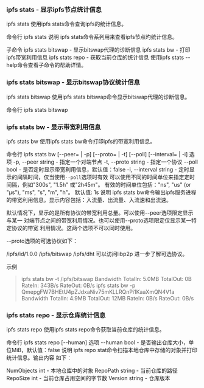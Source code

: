 ### ipfs stats - 显示ipfs节点统计信息
ipfs stats
使用ipfs stats命令查询ipfs的统计信息。

命令行
ipfs stats
说明
ipfs stats命令系列用来查看ipfs节点旳统计信息。

子命令
ipfs stats bitswap - 显示bitswap代理的诊断信息
ipfs stats bw      - 打印ipfs带宽利用信息
ipfs stats repo    - 获取当前仓库的统计信息
使用ipfs stats <subcmd> --help命令查看子命令的帮助详情。

### ipfs stats bitswap - 显示bitswap协议统计信息
ipfs stats bitswap
使用ipfs stats bitswap命令显示bitswap代理的诊断信息。

命令行
ipfs stats bitswap

### ipfs stats bw - 显示带宽利用信息
ipfs stats bw
使用ipfs stats bw命令打印ipfs的带宽利用信息。

命令行
ipfs stats bw [--peer=<peer> | -p] [--proto=<proto> | -t] [--poll] [--interval=<interval> | -i]
选项
-p,   --peer     string - 指定一个对端节点
-t,   --proto    string - 指定一个协议
--poll           bool   - 是否定时显示带宽利用信息，默认值：false
-i,   --interval string - 定时显示的间隔时间，仅当使用`--poll`选项时有效
                          可以使用不同的时间单位来指定定时间隔，例如"300s", "1.5h" 或"2h45m"。
                          有效的时间单位包括："ns", "us" (or "µs"), "ms", "s", "m", "h"。
                          默认值: 1s
说明
ipfs stats bw命令输出ipfs服务进程的带宽利用信息。显示内容包括：入流量、出流量、入流速和出流速。

默认情况下，显示的是所有协议的带宽利用总量。可以使用--peer选项限定显示与某一 对端节点之间的带宽利用情况。也可以使用--proto选项限定仅显示某一特定协议的带宽 利用情况。这两个选项不可以同时使用。

--proto选项的可选协议如下：

/ipfs/id/1.0.0
/ipfs/bitswap
/ipfs/dht
可以访问libp2p 进一步了解可选协议。

示例
> ipfs stats bw -t /ipfs/bitswap
Bandwidth
TotalIn: 5.0MB
TotalOut: 0B
RateIn: 343B/s
RateOut: 0B/s
> ipfs stats bw -p QmepgFW7BHEtU4pZJdxaNiv75mKLLRQnPi1KaaXmQN4V1a
Bandwidth
TotalIn: 4.9MB
TotalOut: 12MB
RateIn: 0B/s
RateOut: 0B/s

### ipfs stats repo - 显示仓库统计信息
ipfs stats repo
使用ipfs stats repo命令获取当前仓库的统计信息。

命令行
ipfs stats repo [--human]
选项
--human bool - 是否输出仓库大小，单位MiB，默认值：false
说明
ipfs repo stat命令扫描本地仓库中存储的对象并打印统计信息。输出内容 如下：

NumObjects      int - 本地仓库中的对象
RepoPath        string - 当前仓库的路径
RepoSize        int - 当前仓库占用空间的字节数
Version         string - 仓库版本
